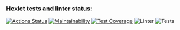 ### Hexlet tests and linter status:
[![Actions Status](https://github.com/Ivankalachikov/frontend-project-lvl3/workflows/hexlet-check/badge.svg)](https://github.com/Ivankalachikov/frontend-project-lvl3/actions)
[![Maintainability](https://api.codeclimate.com/v1/badges/167a37cc2faca2efe994/maintainability)](https://codeclimate.com/github/Ivankalachikov/frontend-project-lvl3/maintainability)
[![Test Coverage](https://api.codeclimate.com/v1/badges/167a37cc2faca2efe994/test_coverage)](https://codeclimate.com/github/Ivankalachikov/frontend-project-lvl3/test_coverage)
![Linter](https://github.com/Ivankalachikov/frontend-project-lvl3/workflows/Linter/badge.svg)
![Tests](https://github.com/Ivankalachikov/frontend-project-lvl3/workflows/Tests/badge.svg)
